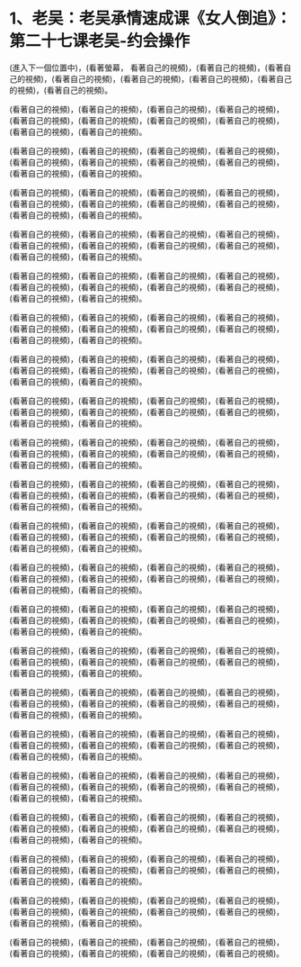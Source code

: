 # 1、老吴：老吴承情速成课《女人倒追》：第二十七课老吴-约会操作

(進入下一個位置中)，(看著螢幕， 看著自己的視頻)，(看著自己的視頻)，(看著自己的視頻)，(看著自己的視頻)，(看著自己的視頻)，(看著自己的視頻)，(看著自己的視頻)，(看著自己的視頻)。

(看著自己的視頻)，(看著自己的視頻)，(看著自己的視頻)，(看著自己的視頻)，(看著自己的視頻)，(看著自己的視頻)，(看著自己的視頻)，(看著自己的視頻)，(看著自己的視頻)，(看著自己的視頻)。

(看著自己的視頻)，(看著自己的視頻)，(看著自己的視頻)，(看著自己的視頻)，(看著自己的視頻)，(看著自己的視頻)，(看著自己的視頻)，(看著自己的視頻)，(看著自己的視頻)，(看著自己的視頻)。

(看著自己的視頻)，(看著自己的視頻)，(看著自己的視頻)，(看著自己的視頻)，(看著自己的視頻)，(看著自己的視頻)，(看著自己的視頻)，(看著自己的視頻)，(看著自己的視頻)，(看著自己的視頻)。

(看著自己的視頻)，(看著自己的視頻)，(看著自己的視頻)，(看著自己的視頻)，(看著自己的視頻)，(看著自己的視頻)，(看著自己的視頻)，(看著自己的視頻)，(看著自己的視頻)，(看著自己的視頻)。

(看著自己的視頻)，(看著自己的視頻)，(看著自己的視頻)，(看著自己的視頻)，(看著自己的視頻)，(看著自己的視頻)，(看著自己的視頻)，(看著自己的視頻)，(看著自己的視頻)，(看著自己的視頻)。

(看著自己的視頻)，(看著自己的視頻)，(看著自己的視頻)，(看著自己的視頻)，(看著自己的視頻)，(看著自己的視頻)，(看著自己的視頻)，(看著自己的視頻)，(看著自己的視頻)，(看著自己的視頻)。

(看著自己的視頻)，(看著自己的視頻)，(看著自己的視頻)，(看著自己的視頻)，(看著自己的視頻)，(看著自己的視頻)，(看著自己的視頻)，(看著自己的視頻)，(看著自己的視頻)，(看著自己的視頻)。

(看著自己的視頻)，(看著自己的視頻)，(看著自己的視頻)，(看著自己的視頻)，(看著自己的視頻)，(看著自己的視頻)，(看著自己的視頻)，(看著自己的視頻)，(看著自己的視頻)，(看著自己的視頻)。

(看著自己的視頻)，(看著自己的視頻)，(看著自己的視頻)，(看著自己的視頻)，(看著自己的視頻)，(看著自己的視頻)，(看著自己的視頻)，(看著自己的視頻)，(看著自己的視頻)，(看著自己的視頻)。

(看著自己的視頻)，(看著自己的視頻)，(看著自己的視頻)，(看著自己的視頻)，(看著自己的視頻)，(看著自己的視頻)，(看著自己的視頻)，(看著自己的視頻)，(看著自己的視頻)，(看著自己的視頻)。

(看著自己的視頻)，(看著自己的視頻)，(看著自己的視頻)，(看著自己的視頻)，(看著自己的視頻)，(看著自己的視頻)，(看著自己的視頻)，(看著自己的視頻)，(看著自己的視頻)，(看著自己的視頻)。

(看著自己的視頻)，(看著自己的視頻)，(看著自己的視頻)，(看著自己的視頻)，(看著自己的視頻)，(看著自己的視頻)，(看著自己的視頻)，(看著自己的視頻)，(看著自己的視頻)，(看著自己的視頻)。

(看著自己的視頻)，(看著自己的視頻)，(看著自己的視頻)，(看著自己的視頻)，(看著自己的視頻)，(看著自己的視頻)，(看著自己的視頻)，(看著自己的視頻)，(看著自己的視頻)，(看著自己的視頻)。

(看著自己的視頻)，(看著自己的視頻)，(看著自己的視頻)，(看著自己的視頻)，(看著自己的視頻)，(看著自己的視頻)，(看著自己的視頻)，(看著自己的視頻)，(看著自己的視頻)，(看著自己的視頻)。

(看著自己的視頻)，(看著自己的視頻)，(看著自己的視頻)，(看著自己的視頻)，(看著自己的視頻)，(看著自己的視頻)，(看著自己的視頻)，(看著自己的視頻)，(看著自己的視頻)，(看著自己的視頻)。

(看著自己的視頻)，(看著自己的視頻)，(看著自己的視頻)，(看著自己的視頻)，(看著自己的視頻)，(看著自己的視頻)，(看著自己的視頻)，(看著自己的視頻)，(看著自己的視頻)，(看著自己的視頻)。

(看著自己的視頻)，(看著自己的視頻)，(看著自己的視頻)，(看著自己的視頻)，(看著自己的視頻)，(看著自己的視頻)，(看著自己的視頻)，(看著自己的視頻)，(看著自己的視頻)，(看著自己的視頻)。

(看著自己的視頻)，(看著自己的視頻)，(看著自己的視頻)，(看著自己的視頻)，(看著自己的視頻)，(看著自己的視頻)，(看著自己的視頻)，(看著自己的視頻)，(看著自己的視頻)，(看著自己的視頻)。

(看著自己的視頻)，(看著自己的視頻)，(看著自己的視頻)，(看著自己的視頻)，(看著自己的視頻)，(看著自己的視頻)，(看著自己的視頻)，(看著自己的視頻)，(看著自己的視頻)，(看著自己的視頻)。

(看著自己的視頻)，(看著自己的視頻)，(看著自己的視頻)，(看著自己的視頻)，(看著自己的視頻)，(看著自己的視頻)，(看著自己的視頻)，(看著自己的視頻)，(看著自己的視頻)，(看著自己的視頻)。

(看著自己的視頻)，(看著自己的視頻)，(看著自己的視頻)，(看著自己的視頻)，(看著自己的視頻)，(看著自己的視頻)，(看著自己的視頻)，(看著自己的視頻)。

